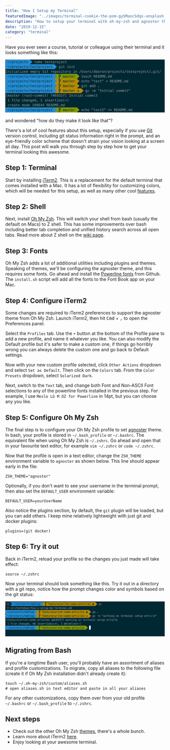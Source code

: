 ```yaml
---
title: "How I Setup my Terminal"
featuredImage: "../images/terminal-cookie-the-pom-gySMaocSdqs-unsplash.jpg"
description: "How to setup your terminal with oh-my-zsh and agnoster theme"
date: "2019-12-15"
category: "terminal"
---
```


Have you ever seen a course, tutorial or colleague using their terminal and it looks something like this:

![terminal-agnoster](../images/terminal-agnoster.png "Terminal Agnoster")

and wondered "how do they make it look like that"?

There's a lot of cool features about this setup, especially if you use [Git](https://git-scm.com/book/en/v2) version control, including git status information right in the prompt, and an eye-friendly color scheme that doesn't strain your vision looking at a screen all day. This post will walk you through step by step how to get your terminal looking this awesome.

## Step 1: Terminal
Start by installing [iTerm2](https://www.iterm2.com/). This is a replacement for the default terminal that comes installed with a Mac. It has a lot of flexibility for customizing colors, which will be needed for this setup, as well as many other cool [features](https://www.iterm2.com/features.html).

## Step 2: Shell
Next, install [Oh My Zsh](https://github.com/ohmyzsh/ohmyzsh). This will switch your shell from bash (usually the default on Macs) to Z shell. This has some improvements over bash including better tab completion and unified history search across all open tabs. Read more about Z shell on the [wiki page](https://en.wikipedia.org/wiki/Z_shell).

## Step 3: Fonts
Oh My Zsh adds a lot of additional utilities including plugins and themes. Speaking of themes, we'll be configuring the agnoster theme, and this requires some fonts. Go ahead and install the [Powerline fonts](https://github.com/powerline/fonts) from Github. The `install.sh` script will add all the fonts to the Font Book app on your Mac.

## Step 4: Configure iTerm2
Some changes are required to iTerm2 preferences to support the agnoster theme from Oh My Zsh. Launch iTerm2, then hit <kbd>Cmd</kbd> + <kbd>,</kbd> to open the Preferences panel.

Select the `Profiles` tab. Use the `+` button at the bottom of the Profile pane to add a new profile, and name it whatever you like. You can also modify the Default profile but it's safer to make a custom one, if things go horribly wrong you can always delete the custom one and go back to Default settings.

Now with your new custom profile selected, click `Other Actions` dropdown and select `Set as Default`. Then click on the `Colors` tab. From the `Color Presets` dropdown, select `Solarized Dark`.

Next, switch to the `Text` tab, and change both Font and Non-ASCII Font selections to any of the powerline fonts installed in the previous step. For example, I use `Meslo LG M DZ for Powerline` in 14pt, but you can choose any you like.

## Step 5: Configure Oh My Zsh
The final step is to configure your Oh My Zsh profile to set [agnoster](https://github.com/ohmyzsh/ohmyzsh/wiki/Themes#agnoster) theme. In bash, your profile is stored in `~/.bash_profile` or `~/.bashrc`. The equivalent file when using Oh My Zsh is `~/.zshrc`. Go ahead and open that in your favourite text editor, for example `vim ~/.zshrc` or `code ~/.zshrc`.

Now that the profile is open in a text editor,  change the `ZSH_THEME` environment variable to `agnoster` as shown below. This line should appear early in the file:

```
ZSH_THEME="agnoster"
```

Optionally, if you don't want to see your username in the terminal prompt, then also set the `DEFAULT_USER`  environment variable:

```
DEFAULT_USER=yourUserName
```

Also notice the plugins section, by default, the `git` plugin will be loaded, but you can add others. I keep mine relatively lightweight with just git and docker plugins:

```
plugins=(git docker)
```

## Step 6: Try it out

Back in iTerm2, reload your profile so the changes you just made will take effect:

```
source ~/.zshrc
```

Now your terminal should look something like this. Try it out in a directory with a git repo, notice how the prompt changes color and symbols based on the git status:

![terminal-agnoster-git](../images/terminal-agnoster-git.png "Terminal Agnoster Git")

## Migrating from Bash

If you're a longtime Bash user, you'll probably have an assortment of aliases and profile customizations. To migrate, copy all aliases to the following file (create it if Oh My Zsh installation didn't already create it):

```
touch ~/.oh-my-zsh/custom/aliases.sh
# open aliases.sh in text editor and paste in all your aliases
```

For any other customizations, copy them over from your old profile `~/.bashrc` or `~/.bash_profile` to `~/.zshrc`.

## Next steps

* Check out the other Oh My Zsh [themes](https://github.com/ohmyzsh/ohmyzsh/wiki/Themes), there's a whole bunch.
* Learn more about iTerm2 [here](https://www.iterm2.com/documentation.html).
* Enjoy looking at your awesome terminal.